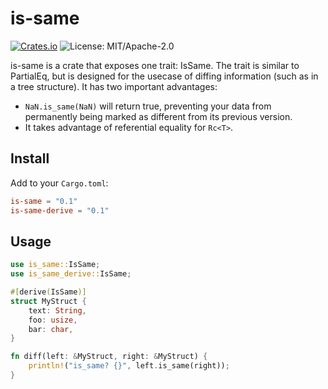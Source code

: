 # is-same

[![Crates.io](https://img.shields.io/crates/v/is-same)](https://crates.io/crates/is-same)
![License: MIT/Apache-2.0](https://img.shields.io/crates/l/is-same)

is-same is a crate that exposes one trait: IsSame. The trait is similar
to PartialEq, but is designed for the usecase of diffing information
(such as in a tree structure). It has two important advantages:

- `NaN.is_same(NaN)` will return true, preventing your data from
  permanently being marked as different from its previous version.
- It takes advantage of referential equality for `Rc<T>`.

## Install

Add to your `Cargo.toml`:

```toml
is-same = "0.1"
is-same-derive = "0.1"
```

## Usage

```rust
use is_same::IsSame;
use is_same_derive::IsSame;

#[derive(IsSame)]
struct MyStruct {
    text: String,
    foo: usize,
    bar: char,
}

fn diff(left: &MyStruct, right: &MyStruct) {
    println!("is_same? {}", left.is_same(right));
}
```
